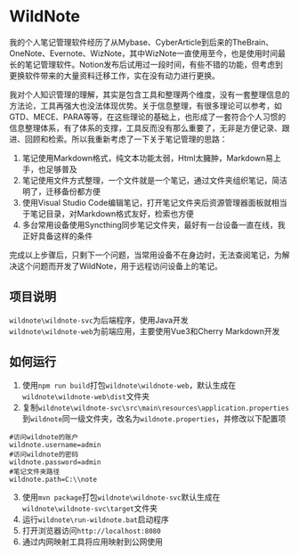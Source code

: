 # WildNote
我的个人笔记管理软件经历了从Mybase、CyberArticle到后来的TheBrain、OneNote、Evernote、WizNote，其中WizNote一直使用至今，也是使用时间最长的笔记管理软件。Notion发布后试用过一段时间，有些不错的功能，但考虑到更换软件带来的大量资料迁移工作，实在没有动力进行更换。  

我对个人知识管理的理解，其实是包含工具和整理两个维度，没有一套整理信息的方法论，工具再强大也没法体现优势。关于信息整理，有很多理论可以参考，如GTD、MECE、PARA等等，在这些理论的基础上，也形成了一套符合个人习惯的信息整理体系，有了体系的支撑，工具反而没有那么重要了，无非是方便记录、跟进、回顾和检索。所以我重新考虑了一下关于笔记管理的思路：  

1. 笔记使用Markdown格式，纯文本功能太弱，Html太臃肿，Markdown易上手，也足够普及  
2. 笔记使用文件方式整理，一个文件就是一个笔记，通过文件夹组织笔记，简洁明了，迁移备份都方便  
3. 使用Visual Studio Code编辑笔记，打开笔记文件夹后资源管理器面板就相当于笔记目录，对Markdown格式友好，检索也方便  
4. 多台常用设备使用Syncthing同步笔记文件夹，最好有一台设备一直在线，我正好具备这样的条件  

完成以上步骤后，只剩下一个问题，当常用设备不在身边时，无法查阅笔记，为解决这个问题而开发了WildNote，用于远程访问设备上的笔记。  

## 项目说明
`wildnote\wildnote-svc`为后端程序，使用Java开发  
`wildnote\wildnote-web`为前端应用，主要使用Vue3和Cherry Markdown开发  

## 如何运行
1. 使用`npm run build`打包`wildnote\wildnote-web`，默认生成在`wildnote\wildnote-web\dist`文件夹  
2. 复制`wildnote\wildnote-svc\src\main\resources\application.properties`到`wildnote`同一级文件夹，改名为`wildnote.properties`，并修改以下配置项
```
#访问wildnote的账户
wildnote.username=admin
#访问wildnote的密码
wildnote.password=admin
#笔记文件夹路径
wildnote.path=C:\\note
```
3. 使用`mvn package`打包`wildnote\wildnote-svc`默认生成在`wildnote\wildnote-svc\target`文件夹  
4. 运行`wildnote\run-wildnote.bat`启动程序  
5. 打开浏览器访问`http://localhost:8080`  
6. 通过内网映射工具将应用映射到公网使用  
